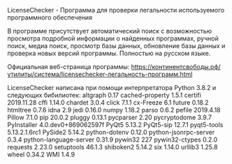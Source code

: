 LicenseChecker - Программа для проверки легальности используемого программного обеспечения

В программе присутствует автоматический поиск с возможностью просмотра подробной информации о найденных программах, ручной поиск, медиа поиск, просмотр базы данных, обновление базы данных и проверка новых версий программы. Полностью на русском языке.

Официальная веб-страница программы: https://континентсвободы.рф/утилиты/система/licensechecker-легальность-программ.html

LicenseChecker написана при помощи интерпретатора Python 3.8.2 и следующих бибилиотек: altgraph 0.17 cached-property 1.5.1 certifi 2019.11.28 cffi 1.14.0 chardet 3.0.4 click 7.1.1 cx-Freeze 6.1 future 0.18.2 htmltree 0.7.6 idna 2.9 jedi 0.16.0 numpy 1.18.2 parso 0.6.2 pefile 2019.4.18 Pillow 7.1.0 pip 20.0.2 pluggy 0.13.1 pycparser 2.20 pycryptodome 3.9.7 PyInstaller 4.0.dev0+869062597f PyQt5 5.13.2 PyQt5-sip 12.7.1 pyqt5-tools 5.13.2.1.6rc1 PySide2 5.14.2 python-dotenv 0.12.0 python-jsonrpc-server 0.3.4 python-language-server 0.31.9 pywin32 227 pywin32-ctypes 0.2.0 requests 2.23.0 setuptools 46.1.3 shiboken2 5.14.2 six 1.14.0 urllib3 1.25.8 wheel 0.34.2 WMI 1.4.9
